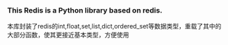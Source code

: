 ### This Redis is a Python library based on redis.
本库封装了redis的int,float,set,list,dict,ordered_set等数据类型，重载了其中的大部分函数，使其更接近基本类型，方便使用


